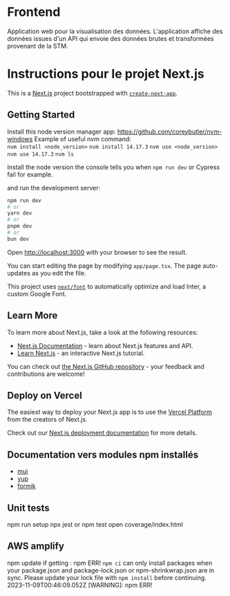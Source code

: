 # Frontend

Application web pour la visualisation des données. L'application affiche des données issues d'un API qui envoie des données brutes et transformées provenant de la STM.

# Instructions pour le projet Next.js

This is a [Next.js](https://nextjs.org/) project bootstrapped with [`create-next-app`](https://github.com/vercel/next.js/tree/canary/packages/create-next-app).

## Getting Started

Install this node version manager app: https://github.com/coreybutler/nvm-windows
Example of useful nvm command:  
`nvm install <node_version>`
`nvm install 14.17.3`
`nvm use <node_version>`
`nvm use 14.17.3`
`nvm ls`

Install the node version the console tells you when `npm run dev` or Cypress fail for example. 

and run the development server:

```bash
npm run dev
# or
yarn dev
# or
pnpm dev
# or
bun dev
```

Open [http://localhost:3000](http://localhost:3000) with your browser to see the result.

You can start editing the page by modifying `app/page.tsx`. The page auto-updates as you edit the file.

This project uses [`next/font`](https://nextjs.org/docs/basic-features/font-optimization) to automatically optimize and load Inter, a custom Google Font.

## Learn More

To learn more about Next.js, take a look at the following resources:

- [Next.js Documentation](https://nextjs.org/docs) - learn about Next.js features and API.
- [Learn Next.js](https://nextjs.org/learn) - an interactive Next.js tutorial.

You can check out [the Next.js GitHub repository](https://github.com/vercel/next.js/) - your feedback and contributions are welcome!

## Deploy on Vercel

The easiest way to deploy your Next.js app is to use the [Vercel Platform](https://vercel.com/new?utm_medium=default-template&filter=next.js&utm_source=create-next-app&utm_campaign=create-next-app-readme) from the creators of Next.js.

Check out our [Next.js deployment documentation](https://nextjs.org/docs/deployment) for more details.

## Documentation vers modules npm installés

- [mui](https://mui.com/material-ui/getting-started/)
- [yup](https://www.npmjs.com/package/yup)
- [formik](https://formik.org/docs/overview)

## Unit tests

npm run setup
npx jest or npm test
open coverage/index.html

## AWS amplify
npm update if getting : npm ERR! `npm ci` can only install packages when your package.json and package-lock.json or npm-shrinkwrap.json are in sync. Please update your lock file with `npm install` before continuing.
2023-11-09T00:46:09.052Z [WARNING]: npm ERR!